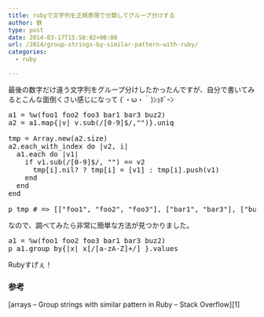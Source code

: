 ```yaml
---
title: rubyで文字列を正規表現で分類してグループ分けする
author: 鉄
type: post
date: 2014-03-17T15:58:02+00:00
url: /2014/group-strings-by-similar-pattern-with-ruby/
categories:
  - ruby

---
```

最後の数字だけ違う文字列をグループ分けしたかったんですが、自分で書いてみるとこんな面倒くさい感じになって (´・ω・｀)ｼｮﾎﾞｰﾝ

<pre class="lang:ruby decode:true " >a1 = %w(foo1 foo2 foo3 bar1 bar3 buz2)
a2 = a1.map{|v| v.sub(/[0-9]$/,"")}.uniq

tmp = Array.new(a2.size)
a2.each_with_index do |v2, i|
  a1.each do |v1|
    if v1.sub(/[0-9]$/, "") == v2
      tmp[i].nil? ? tmp[i] = [v1] : tmp[i].push(v1)
    end
  end
end

p tmp # =&gt; [["foo1", "foo2", "foo3"], ["bar1", "bar3"], ["buz2"]]</pre>

なので、調べてみたら非常に簡単な方法が見つかりました。

<pre class="lang:ruby decode:true " >a1 = %w(foo1 foo2 foo3 bar1 bar3 buz2)
p a1.group_by{|x| x[/[a-zA-Z]+/] }.values</pre>

Rubyすげぇ！

### 参考

[arrays &#8211; Group strings with similar pattern in Ruby &#8211; Stack Overflow][1]

